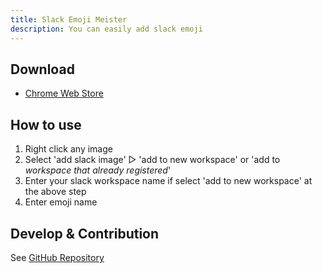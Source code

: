 ```yaml
---
title: Slack Emoji Meister
description: You can easily add slack emoji
---
```


## Download

- [Chrome Web Store](https://chrome.google.com/webstore/detail/slack-emoji-meister/omcnknklnilbbnoioiaibdkhoonlmdnj)

## How to use

1. Right click any image
2. Select 'add slack image' ▷ 'add to new workspace' or 'add to _workspace that already registered_'
3. Enter your slack workspace name if select 'add to new workspace' at the above step
4. Enter emoji name

## Develop & Contribution

See [GitHub Repository](https://github.com/takanakahiko/slack-emoji-meister)

